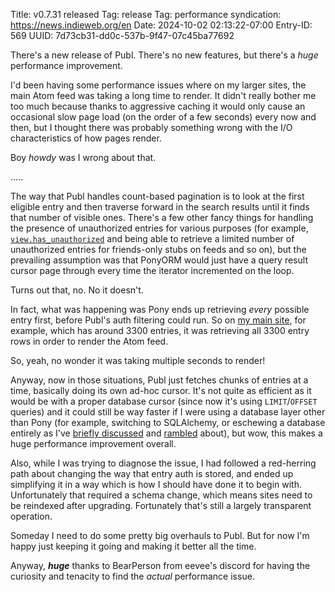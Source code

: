 Title: v0.7.31 released
Tag: release
Tag: performance
syndication: https://news.indieweb.org/en
Date: 2024-10-02 02:13:22-07:00
Entry-ID: 569
UUID: 7d73cb31-dd0c-537b-9f47-07c45ba77692

There's a new release of Publ. There's no new features, but there's a *huge* performance improvement.

I'd been having some performance issues where on my larger sites, the main Atom feed was taking a long time to render. It didn't really bother me too much because thanks to aggressive caching it would only cause an occasional slow page load (on the order of a few seconds) every now and then, but I thought there was probably something wrong with the I/O characteristics of how pages render.

Boy *howdy* was I wrong about that.

.....

The way that Publ handles count-based pagination is to look at the first eligible entry and then traverse forward in the search results until it finds that number of visible ones. There's a few other fancy things for handling the presence of unauthorized entries for various purposes (for example, [`view.has_unauthorized`](150#has_unauthorized) and being able to retrieve a limited number of unauthorized entries for friends-only stubs on feeds and so on), but the prevailing assumption was that PonyORM would just have a query result cursor page through every time the iterator incremented on the loop.

Turns out that, no. No it doesn't.

In fact, what was happening was Pony ends up retrieving *every* possible entry first, before Publ's auth filtering could run. So on [my main site](https://beesbuzz.biz/), for example, which has around 3300 entries, it was retrieving all 3300 entry rows in order to render the Atom feed.

So, yeah, no wonder it was taking multiple seconds to render!

Anyway, now in those situations, Publ just fetches chunks of entries at a time, basically doing its own ad-hoc cursor. It's not quite as efficient as it would be with a proper database cursor (since now it's using `LIMIT`/`OFFSET` queries) and it could still be way faster if I were using a database layer other than Pony (for example, switching to SQLAlchemy, or eschewing a database entirely as I've [briefly discussed](274) and [rambled](https://beesbuzz.biz/code/3635-Making-a-hash-of-data) about), but wow, this makes a huge performance improvement overall.

Also, while I was trying to diagnose the issue, I had followed a red-herring path about changing the way that entry auth is stored, and ended up simplifying it in a way which is how I should have done it to begin with. Unfortunately that required a schema change, which means sites need to be reindexed after upgrading. Fortunately that's still a largely transparent operation.

Someday I need to do some pretty big overhauls to Publ. But for now I'm happy just keeping it going and making it better all the time.

Anyway, ***huge*** thanks to BearPerson from eevee's discord for having the curiosity and tenacity to find the *actual* performance issue.
